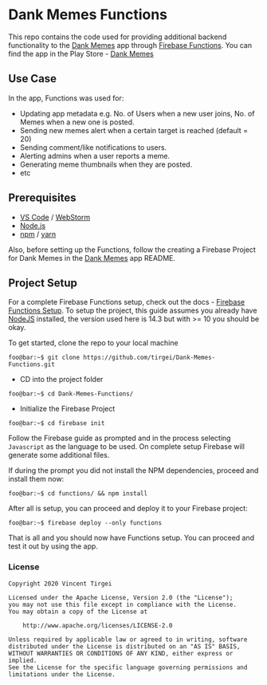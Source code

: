 # Dank Memes Functions

This repo contains the code used for providing additional backend functionality to the [Dank Memes](https://github.com/tirgei/DankMemes) app through [Firebase Functions](https://firebase.google.com/docs/functions). You can find the app in the Play Store - [Dank Memes](https://play.google.com/store/apps/details?id=com.gelostech.dankmemes)

## Use Case

In the app, Functions was used for:

- Updating app metadata e.g. No. of Users when a new user joins, No. of Memes when a new one is posted.
- Sending new memes alert when a certain target is reached (default = 20)
- Sending comment/like notifications to users.
- Alerting admins when a user reports a meme.
- Generating meme thumbnails when they are posted.
- etc

## Prerequisites

- [VS Code](https://code.visualstudio.com) / [WebStorm](https://www.jetbrains.com/webstorm/)
- [Node.js](https://nodejs.org/en/)
- [npm](https://www.npmjs.com) / [yarn](https://yarnpkg.com/en/)

Also, before setting up the Functions, follow the creating a Firebase Project for Dank Memes in the [Dank Memes](https://github.com/tirgei/DankMemes) app README.

## Project Setup

For a complete Firebase Functions setup, check out the docs - [Firebase Functions Setup](https://firebase.google.com/docs/functions/get-started). To setup the project, this guide assumes you already have [NodeJS](https://nodejs.org/en/) installed, the version used here is 14.3 but with >= 10 you should be okay.

To get started, clone the repo to your local machine

```console
foo@bar:~$ git clone https://github.com/tirgei/Dank-Memes-Functions.git
```

- CD into the project folder

```console
foo@bar:~$ cd Dank-Memes-Functions/
```

- Initialize the Firebase Project

```console
foo@bar:~$ cd firebase init
```

Follow the Firebase guide as prompted and in the process selecting `Javascript` as the language to be used. On complete setup Firebase will generate some additional files.

If during the prompt you did not install the NPM dependencies, proceed and install them now:

```console
foo@bar:~$ cd functions/ && npm install
```

After all is setup, you can proceed and deploy it to your Firebase project:

```console
foo@bar:~$ firebase deploy --only functions
```

That is all and you should now have Functions setup. You can proceed and test it out by using the app.

### License

```licence
Copyright 2020 Vincent Tirgei

Licensed under the Apache License, Version 2.0 (the "License");
you may not use this file except in compliance with the License.
You may obtain a copy of the License at

    http://www.apache.org/licenses/LICENSE-2.0

Unless required by applicable law or agreed to in writing, software
distributed under the License is distributed on an "AS IS" BASIS,
WITHOUT WARRANTIES OR CONDITIONS OF ANY KIND, either express or implied.
See the License for the specific language governing permissions and
limitations under the License.
```
